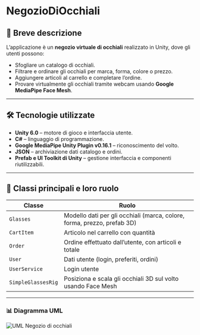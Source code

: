 # NegozioDiOcchiali

## 📝 Breve descrizione
L’applicazione è un **negozio virtuale di occhiali** realizzato in Unity, dove gli utenti possono:

- Sfogliare un catalogo di occhiali.  
- Filtrare e ordinare gli occhiali per marca, forma, colore o prezzo.  
- Aggiungere articoli al carrello e completare l’ordine.  
- Provare virtualmente gli occhiali tramite webcam usando **Google MediaPipe Face Mesh**.  

---

## 🛠 Tecnologie utilizzate

- **Unity 6.0** – motore di gioco e interfaccia utente.  
- **C#** – linguaggio di programmazione.  
- **Google MediaPipe Unity Plugin v0.16.1** – riconoscimento del volto.  
- **JSON** – archiviazione dati catalogo e ordini.  
- **Prefab e UI Toolkit di Unity** – gestione interfaccia e componenti riutilizzabili.

---

## 📂 Classi principali e loro ruolo

| Classe | Ruolo |
|--------|-------|
| `Glasses` | Modello dati per gli occhiali (marca, colore, forma, prezzo, prefab 3D) |
| `CartItem` | Articolo nel carrello con quantità |
| `Order` | Ordine effettuato dall’utente, con articoli e totale |
| `User` | Dati utente (login, preferiti, ordini) |
| `UserService` | Login utente |
| `SimpleGlassesRig` | Posiziona e scala gli occhiali 3D sul volto usando Face Mesh |

---

### 📊 Diagramma UML 
![UML Negozio di occhiali](https://github.com/user-attachments/assets/fc7afeec-a12f-4e79-9df6-e69d6854665c)

